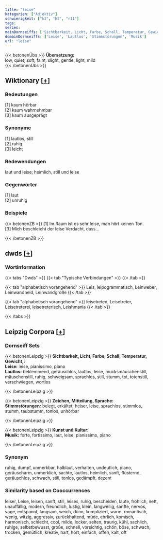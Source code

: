 ```yaml
---
title: "leise"
kategorien: ["Adjektiv"]
schwierigkeit: ["k3", "h5", "r11"]
tags:
series:
mainDornseiffs: ['Sichtbarkeit, Licht, Farbe, Schall, Temperatur, Gewicht,', 'Zeichen, Mitteilung, Sprache', 'Kunst und Kultur']
domainDornseiffs: ['Leise', 'Lautlos', 'Stimmstörungen', 'Musik']
url: "leise"
---
```


{{< betonenÜbs >}}
**Übersetzung:**  
low, quiet, soft, faint, slight, gentle, light, mild  
{{< /betonenÜbs >}}

## Wiktionary [[+](https://de.wiktionary.org/wiki/leise)]

### Bedeutungen
[1] kaum hörbar  
[2] kaum wahrnehmbar  
[3] kaum ausgeprägt  

### Synonyme
[1] lautlos, still  
[2] ruhig  
[3] leicht  

### Redewendungen
laut und leise; heimlich, still und leise  

### Gegenwörter
[1] laut  
[2] unruhig  

### Beispiele
{{< betonenZB >}}
[1] Im Raum ist es sehr leise, man hört keinen Ton.  
[3] Mich beschleicht der leise Verdacht, dass…  

{{< /betonenZB >}}


## dwds [[+](https://www.dwds.de/wb/leise)]

### Wortinformation
{{< tabs "Dwds" >}}
{{< tab "Typische Verbindungen" >}}
{{< /tab >}}

{{< tab "alphabetisch vorangehend" >}}
Leis, leipogrammatisch, Leinweber, Leinwandheld, Leinwandgröße
{{< /tab >}}

{{< tab "alphabetisch vorangehend" >}}
leisetreten, Leisetreter, Leisetreterei, leisetreterisch, Leishmania
{{< /tab >}}

{{< /tabs >}}

## Leipzig Corpora [[+](https://corpora.uni-leipzig.de/en/res?word=leise&corpusId=deu_newscrawl-public_2018)]

### Dornseiff Sets
{{< betonenLeipzig >}}
**Sichtbarkeit, Licht, Farbe, Schall, Temperatur, Gewicht,:**  
**Leise:** leise, pianissimo, piano  
**Lautlos:** beklemmend, geräuschlos, lautlos, leise, mucksmäuschenstill, mäuschenstill, ruhig, schweigsam, sprachlos, still, stumm, tot, totenstill, verschwiegen, wortlos  

{{< /betonenLeipzig >}}


{{< betonenLeipzig >}}
**Zeichen, Mitteilung, Sprache:**  
**Stimmstörungen:** belegt, erkältet, heiser, leise, sprachlos, stimmlos, stumm, taubstumm, tonlos, unhörbar  

{{< /betonenLeipzig >}}


{{< betonenLeipzig >}}
**Kunst und Kultur:**  
**Musik:** forte, fortissimo, laut, leise, pianissimo, piano  

{{< /betonenLeipzig >}}

### Synonym
ruhig, dumpf, unmerkbar, halblaut, verhalten, undeutlich, piano, geräuscharm, unmerklich, sachte, lautlos, heimlich, sanft, flüsternd, geräuschlos, schwach, still, tonlos, gedämpft, dezent


### Similarity based on Cooccurrences
leiser, Leise, leisen, sanft, still, leises, ruhig, bescheiden, laute, fröhlich, nett, unauffällig, modern, freundlich, lustig, klein, langweilig, sanfte, nervös, vage, entspannt, langsam, weich, dünn, kompliziert, warm, romantisch, wenig, witzig, aggressiv, zurückhaltend, müde, ehrlich, komisch, harmonisch, schlecht, cool, milde, locker, selten, traurig, kühl, sachlich, ruhige, selbstbewusst, große, schnell, vorsichtig, schön, böse, schwach, trocken, gemütlich, kreativ, hart, hört, einfach, offen, kalt, oft

